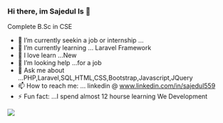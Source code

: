###  Hi there, im Sajedul Is   👋
Complete B.Sc in CSE
                                             
                          

- 🔭 I’m currently seekin a job or internship ...
- 🌱 I’m currently learning ... Laravel Framework
- 👯 I love learn ...New
- 🤔 I’m looking help  ...for a job
- 💬 Ask me about ...PHP,Laravel,SQL,HTML,CSS,Bootstrap,Javascript,JQuery
- 📫 How to reach me: ... linkedin @ www.linkedin.com/in/sajedul559
- ⚡ Fun fact: ...I spend almost 12 hourse learning We Development 

<img src=" https://github-readme-status.vercel.app/api?username=sajedul559&&show_icons=true&title_color=ffffff&icon_color=bb2acf&text_color=daf7dc&bg_color=151515">

